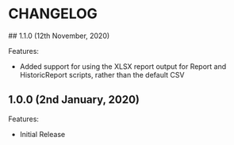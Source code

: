 # CHANGELOG

## 1.1.0 (12th November, 2020)

Features:

- Added support for using the XLSX report output for Report and HistoricReport scripts, rather than the default CSV

## 1.0.0 (2nd January, 2020)

Features:

- Initial Release
